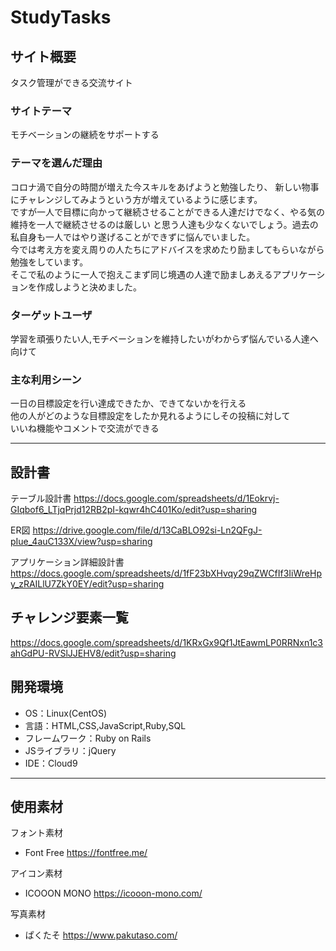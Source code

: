 # StudyTasks

## サイト概要
タスク管理ができる交流サイト

### サイトテーマ
モチベーションの継続をサポートする


### テーマを選んだ理由
コロナ渦で自分の時間が増えた今スキルをあげようと勉強したり、  新しい物事にチャレンジしてみようという方が増えているように感じます。  
ですが一人で目標に向かって継続させることができる人達だけでなく、やる気の維持を一人で継続させるのは厳しい
と思う人達も少なくないでしょう。過去の私自身も一人ではやり遂げることができずに悩んでいました。  
今では考え方を変え周りの人たちにアドバイスを求めたり励ましてもらいながら勉強をしています。  
そこで私のように一人で抱えこまず同じ境遇の人達で励ましあえるアプリケーションを作成しようと決めました。  

### ターゲットユーザ
学習を頑張りたい人,モチベーションを維持したいがわからず悩んでいる人達へ向けて


### 主な利用シーン
一日の目標設定を行い達成できたか、できてないかを行える  
他の人がどのような目標設定をしたか見れるようにしその投稿に対して  
いいね機能やコメントで交流ができる

---
## 設計書
テーブル設計書
https://docs.google.com/spreadsheets/d/1Eokrvj-GIqbof6_LTjqPrjd12RB2pI-kqwr4hC401Ko/edit?usp=sharing

ER図
https://drive.google.com/file/d/13CaBLO92si-Ln2QFgJ-pIue_4auC133X/view?usp=sharing

アプリケーション詳細設計書
https://docs.google.com/spreadsheets/d/1fF23bXHvqy29qZWCfIf3IiWreHpy_zRAILlU7ZkY0EY/edit?usp=sharing

## チャレンジ要素一覧
https://docs.google.com/spreadsheets/d/1KRxGx9Qf1JtEawmLP0RRNxn1c3ahGdPU-RVSlJJEHV8/edit?usp=sharing

## 開発環境
- OS：Linux(CentOS)
- 言語：HTML,CSS,JavaScript,Ruby,SQL
- フレームワーク：Ruby on Rails
- JSライブラリ：jQuery
- IDE：Cloud9
---
## 使用素材
フォント素材
- Font Free https://fontfree.me/

アイコン素材
- ICOOON MONO https://icooon-mono.com/

写真素材
- ぱくたそ https://www.pakutaso.com/

